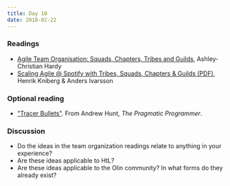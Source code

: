 ```yaml
---
title: Day 10
date: 2018-02-22
---
```


### Readings

  * [Agile Team Organisation: Squads, Chapters, Tribes and Guilds](http://www.full-stackagile.com/2016/02/14/team-organisation-squads-chapters-tribes-and-guilds/), Ashley-Christian Hardy
  * [Scaling Agile @ Spotify with Tribes, Squads, Chapters & Guilds (PDF)](https://blog.crisp.se/wp-content/uploads/2012/11/SpotifyScaling.pdf), Henrik Kniberg & Anders Ivarsson

### Optional reading

  * ["Tracer Bullets"](/readings/tracer-bullets/). From Andrew Hunt, *The Pragmatic Programmer*.

### Discussion

  * Do the ideas in the team organization readings relate to anything in your experience?
  * Are these ideas applicable to HtL?
  * Are these ideas applicable to the Olin community? In what forms do they already exist?
